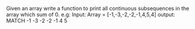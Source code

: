 Given an array write a function to print all continuous subsequences in the array which sum of 0. 
e.g: 
Input: 
Array = [-1,-3,-2,-2,-1,4,5,4] 
output:
MATCH
-1
-3
-2
-2
-1
4
5

 
